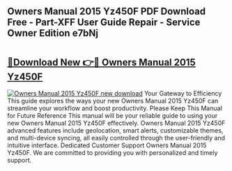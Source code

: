 ## Owners Manual 2015 Yz450F PDF Download Free - Part-XFF User Guide Repair - Service Owner Edition e7bNj

# <h2><a href="http://bc59815.oget.top/?id=Owners+Manual+2015+Yz450F">🔗Download New 👉🔴 Owners Manual 2015 Yz450F</a></h2>

[![Owners Manual 2015 Yz450F new download](https://i.imgur.com/5g1atiW.png)](http://bc59815.oget.top/?id=Owners+Manual+2015+Yz450F)
Your Gateway to Efficiency This guide explores the ways your new Owners Manual 2015 Yz450F can streamline your workflow and boost productivity. Please Keep This Manual for Future Reference This manual will be your reliable guide to using your new Owners Manual 2015 Yz450F effectively. Owners Manual 2015 Yz450F advanced features include geolocation, smart alerts, customizable themes, and multi-device syncing, all easily controlled through the user-friendly and intuitive interface. Dedicated Customer Support Owners Manual 2015 Yz450F. We are committed to providing you with personalized and timely support.
